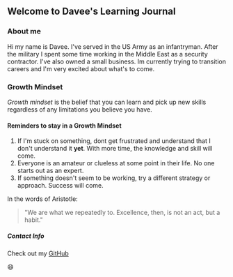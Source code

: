 ## Welcome to Davee's Learning Journal

### About me

Hi my name is Davee. I've served in the US Army as an infantryman. After the military I spent some time working in the Middle East as a security contractor. I've also owned a small business. Im currently trying to transition careers and I'm very excited about what's to come. 

### Growth Mindset

*Growth mindset* is the belief that you can learn and pick up new skills regardless of any limitations you believe you have.   

#### Reminders to stay in a Growth Mindset

1. If I'm stuck on something, dont get frustrated and understand that I don't understand it **yet**. With more time, the knowledge and skill will come. 
2. Everyone is an amateur or clueless at some point in their life. No one starts out as an expert.
3. If something doesn't seem to be working, try a different strategy or approach. Success will come. 

In the words of Aristotle:
> "We are what we repeatedly to. Excellence, then, is not an act, but a habit."

##### Contact Info
Check out my [GitHub](https://github.com/daveeS987)

:smile:







